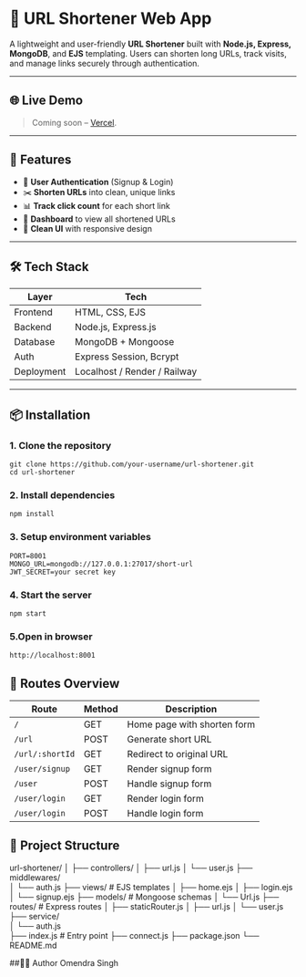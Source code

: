 # 🔗 URL Shortener Web App

A lightweight and user-friendly **URL Shortener** built with **Node.js, Express, MongoDB**, and **EJS** templating. Users can shorten long URLs, track visits, and manage links securely through authentication.

---

## 🌐 Live Demo

> Coming soon –  [Vercel](https://vercel.com).

---

## 🚀 Features

- 🔐 **User Authentication** (Signup & Login)
- ✂️ **Shorten URLs** into clean, unique links
- 📊 **Track click count** for each short link
- 📁 **Dashboard** to view all shortened URLs
- 🧼 **Clean UI** with responsive design

---

## 🛠 Tech Stack

| Layer        | Tech                          |
|--------------|-------------------------------|
| Frontend     | HTML, CSS, EJS                |
| Backend      | Node.js, Express.js           |
| Database     | MongoDB + Mongoose            |
| Auth         | Express Session, Bcrypt       |
| Deployment   | Localhost / Render / Railway  |

---

## 📦 Installation

### 1. Clone the repository
```
git clone https://github.com/your-username/url-shortener.git
cd url-shortener
```

### 2. Install dependencies
```
npm install
```
### 3. Setup environment variables
```
PORT=8001
MONGO_URL=mongodb://127.0.0.1:27017/short-url
JWT_SECRET=your secret key
```
### 4. Start the server
```
npm start
```
### 5.Open in browser
```
http://localhost:8001
```

## 🔁 Routes Overview

| Route           | Method | Description                 |
| --------------- | ------ | --------------------------- |
| `/`             | GET    | Home page with shorten form |
| `/url`          | POST   | Generate short URL          |
| `/url/:shortId` | GET    | Redirect to original URL    |
| `/user/signup`  | GET    | Render signup form          |
| `/user`         | POST   | Handle signup form          |
| `/user/login`   | GET    | Render login form           |
| `/user/login`   | POST   | Handle login form           |


## 📁 Project Structure


url-shortener/
│
├── controllers/
│   ├── url.js
│   └── user.js
├── middlewares/             
│   └── auth.js
├── views/              # EJS templates
│   ├── home.ejs
│   ├── login.ejs
│   └── signup.ejs
├── models/             # Mongoose schemas
│   └── Url.js
├── routes/             # Express routes
│   ├── staticRouter.js
│   ├── url.js
│   └── user.js
├── service/             
│   └── auth.js       
├── index.js            # Entry point
├── connect.js
├── package.json
└── README.md

##🧑‍💻 Author
  Omendra Singh


